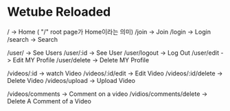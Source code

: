 # Wetube Reloaded

/ -> Home ( "/" root page가 Home이라는 의미)
/join -> Join
/login -> Login
/search -> Search

/user/ -> See Users
/user/:id -> See User
/user/logout -> Log Out
/user/edit -> Edit MY Profile
/user/delete -> Delete MY Profile

/videos/:id -> watch Video
/videos/:id/edit -> Edit Video
/videos/:id/delete -> Delete Video
/videos/upload -> Upload Video

/videos/comments -> Comment on a video
/vidios/comments/delete -> Delete A Comment of a Video
